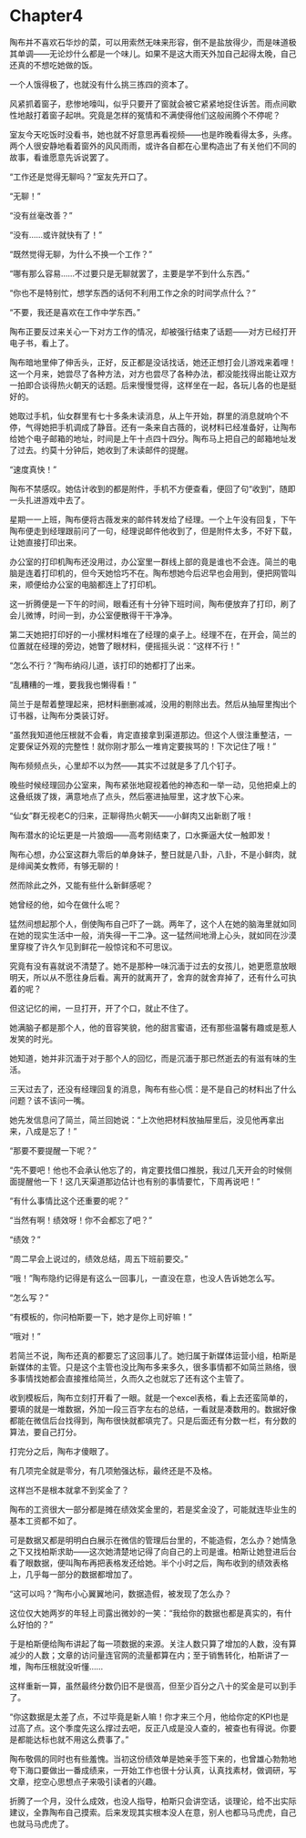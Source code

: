 # Chapter4

陶布并不喜欢石华炒的菜，可以用索然无味来形容，倒不是盐放得少，而是味道极其单调——无论炒什么都是一个味儿。如果不是这大雨天外加自己起得太晚，自己还真的不想吃她做的饭。

一个人饿得极了，也就没有什么挑三拣四的资本了。

风紧抓着窗子，悲惨地嚎叫，似乎只要开了窗就会被它紧紧地捉住诉苦。雨点间歇性地敲打着窗子起哄。究竟是怎样的冤情和不满使得他们这般闹腾个不停呢？

室友今天吃饭时没看书，她也就不好意思再看视频——也是昨晚看得太多，头疼。两个人很安静地看着窗外的风风雨雨，或许各自都在心里构造出了有关他们不同的故事，看谁愿意先诉说罢了。

“工作还是觉得无聊吗？”室友先开口了。

“无聊！”

“没有丝毫改善？”

“没有……或许就快有了！”

“既然觉得无聊，为什么不换一个工作？”

“哪有那么容易……不过要只是无聊就罢了，主要是学不到什么东西。”

“你也不是特别忙，想学东西的话何不利用工作之余的时间学点什么？”

“不要，我还是喜欢在工作中学东西。”

陶布正要反过来关心一下对方工作的情况，却被强行结束了话题——对方已经打开电子书，看上了。

陶布暗地里伸了伸舌头，正好，反正都是没话找话，她还正想打会儿游戏来着哩！这一个月来，她尝尽了各种方法，对方也尝尽了各种办法，都没能找得出能让双方一拍即合谈得热火朝天的话题。后来慢慢觉得，这样坐在一起，各玩儿各的也是挺好的。

她取过手机，仙女群里有七十多条未读消息，从上午开始，群里的消息就响个不停，气得她把手机调成了静音。还有一条来自古薇的，说材料已经准备好，让陶布给她个电子邮箱的地址，时间是上午十点四十四分。陶布马上把自己的邮箱地址发了过去。约莫十分钟后，她收到了未读邮件的提醒。

“速度真快！”

陶布不禁感叹。她估计收到的都是附件，手机不方便查看，便回了句“收到”，随即一头扎进游戏中去了。

星期一一上班，陶布便将古薇发来的邮件转发给了经理。一个上午没有回复，下午陶布便走到经理跟前问了一句，经理说邮件他收到了，但是附件太多，不好下载，让她直接打印出来。

办公室的打印机陶布还没用过，办公室里一群线上部的竟是谁也不会连。简兰的电脑是连着打印机的，但今天她恰巧不在。陶布想她今后迟早也会用到，便把网管叫来，顺便给办公室的电脑都连上了打印机。

这一折腾便是一下午的时间，眼看还有十分钟下班时间，陶布便放弃了打印，刷了会儿微博，时间一到，办公室便散得干干净净。

第二天她把打印好的一小摞材料堆在了经理的桌子上。经理不在，在开会，简兰的位置就在经理的旁边，她瞥了眼材料，便摇摇头说：“这样不行！”

“怎么不行？”陶布纳闷儿道，该打印的她都打了出来。

“乱糟糟的一堆，要我我也懒得看！”

简兰于是帮着整理起来，把材料删删减减，没用的剔除出去。然后从抽屉里掏出个订书器，让陶布分类装订好。

“虽然我知道他压根就不会看，肯定直接拿到渠道那边。但这个人很注重整洁，一定要保证外观的完整性！就你刚才那么一堆肯定要挨骂的！下次记住了哦！”

陶布频频点头，心里却不以为然——其实不过就是多了几个钉子。

晚些时候经理回办公室来，陶布紧张地窥视着他的神态和一举一动，见他把桌上的这叠纸拨了拨，满意地点了点头，然后塞进抽屉里，这才放下心来。

“仙女”群无视老C的归来，正聊得热火朝天——小鲜肉又出新剧了哦！

陶布潜水的论坛更是一片狼烟——高考刚结束了，口水撕逼大仗一触即发！

陶布心想，办公室这群九零后的单身妹子，整日就是八卦，八卦，不是小鲜肉，就是绯闻美女教师，有够无聊的！

然而除此之外，又能有些什么新鲜感呢？

她曾经的他，如今在做什么呢？

猛然间想起那个人，倒使陶布自己吓了一跳。两年了，这个人在她的脑海里就如同在她的现实生活中一般，消失得一干二净。这一猛然间地滑上心头，就如同在沙漠里穿梭了许久乍见到鲜花一般惊诧和不可思议。

究竟有没有喜就说不清楚了。她不是那种一味沉湎于过去的女孩儿，她更愿意放眼明天，所以从不愿往身后看。离开的就离开了，舍弃的就舍弃掉了，还有什么可执着的呢？

但这记忆的闸，一旦打开，开了个口，就止不住了。

她满脑子都是那个人，他的音容笑貌，他的甜言蜜语，还有那些温馨有趣或是惹人发笑的时光。

她知道，她并非沉湎于对于那个人的回忆，而是沉湎于那已然逝去的有滋有味的生活。

三天过去了，还没有经理回复的消息，陶布有些心慌：是不是自己的材料出了什么问题？该不该问一嘴。

她先发信息问了简兰，简兰回她说：“上次他把材料放抽屉里后，没见他再拿出来，八成是忘了！”

“那要不要提醒一下呢？”

“先不要吧！他也不会承认他忘了的，肯定要找借口推脱，我过几天开会的时候侧面提醒他一下！这几天渠道那边估计也有别的事情要忙，下周再说吧！”

“有什么事情比这个还重要的呢？”

“当然有啊！绩效呀！你不会都忘了吧？”

“绩效？”

“周二早会上说过的，绩效总结，周五下班前要交。”

“哦！”陶布隐约记得是有这么一回事儿，一直没在意，也没人告诉她怎么写。

“怎么写？”

“有模板的，你问柏斯要一下，她才是你上司好嘛！”

“哦对！”

若简兰不说，陶布还真的都要忘了这回事儿了。她归属于新媒体运营小组，柏斯是新媒体的主管。只是这个主管也没比陶布多来多久，很多事情都不如简兰熟络，很多事情找她都会直接推给简兰，久而久之也就忘了还有这个主管了。

收到模板后，陶布立刻打开看了一眼。就是一个excel表格，看上去还蛮简单的，要填的就是一堆数据，外加一段三百字左右的总结，一看就是凑数用的。数据好像都能在微信后台找得到，陶布很快就都填完了。只是后面还有分数一栏，有分数的算法，要自己打分。

打完分之后，陶布才傻眼了。

有几项完全就是零分，有几项勉强达标，最终还是不及格。

这样岂不是根本就拿不到奖金了？

陶布的工资很大一部分都是摊在绩效奖金里的，若是奖金没了，可能就连毕业生的基本工资都不如了。

可是数据又都是明明白白展示在微信的管理后台里的，不能造假，怎么办？她情急之下又找柏斯求助——这次她清楚地记得了向自己的上司是谁。柏斯让她登进后台看了眼数据，便叫陶布再把表格发还给她。半个小时之后，陶布收到的绩效表格上，几乎每一部分的数据都增加了。

“这可以吗？”陶布小心翼翼地问，数据造假，被发现了怎么办？

这位仅大她两岁的年轻上司露出微妙的一笑：“我给你的数据也都是真实的，有什么好怕的？”

于是柏斯便给陶布讲起了每一项数据的来源。关注人数只算了增加的人数，没有算减少的人数；文章的访问量连官网的流量都算在内；至于销售转化，柏斯讲了一堆，陶布压根就没听懂……

这样重新一算，虽然最终分数仍旧不是很高，但至少百分之八十的奖金是可以到手了。

“你这数据是太差了点，不过毕竟是新人嘛！你才来三个月，他给你定的KPI也是过高了点。这个季度先这么撑过去吧，反正八成是没人查的，被查也有得说。你要是都能达标也就不用这么费事了。”

陶布敬佩的同时也有些羞愧。当初这份绩效单是她亲手签下来的，也曾雄心勃勃地夸下海口要做出一番成绩来，一开始工作也很十分认真，认真找素材，做调研，写文章，挖空心思想点子来吸引读者的兴趣。

折腾了一个月，没什么成效，也没人指导，柏斯只会讲空话，谈理论，给不出实际建议，全靠陶布自己摸索。后来发现其实根本没人在意，别人也都马马虎虎，自己也就马马虎虎了。
